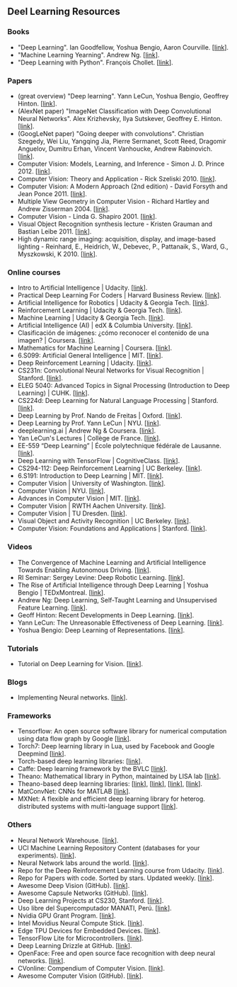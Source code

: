 
## Deel Learning Resources ##

### Books ###

- "Deep Learning". Ian Goodfellow, Yoshua Bengio, Aaron Courville. [[link](http://www.deeplearningbook.org/)].  
- "Machine Learning Yearning". Andrew Ng. [[link](https://www.deeplearning.ai/machine-learning-yearning/)].  
- "Deep Learning with Python". François Chollet. [[link](https://www.amazon.com/-/es/Fran%C3%A7ois-Chollet/dp/1617294438)].

### Papers ###

- (great overview) "Deep learning". Yann LeCun, Yoshua Bengio, Geoffrey Hinton. [[link](http://pages.cs.wisc.edu/~dyer/cs540/handouts/deep-learning-nature2015.pdf)].  
- (AlexNet paper) "ImageNet Classification with Deep Convolutional Neural Networks". Alex Krizhevsky, Ilya Sutskever, Geoffrey E. Hinton. [[link](https://papers.nips.cc/paper/4824-imagenet-classification-with-deep-convolutional-neural-networks.pdf)].  
- (GoogLeNet paper) "Going deeper with convolutions". Christian Szegedy, Wei Liu, Yangqing Jia, Pierre Sermanet, Scott Reed, Dragomir Anguelov, Dumitru Erhan, Vincent Vanhoucke, Andrew Rabinovich. [[link](https://arxiv.org/pdf/1409.4842.pdf)].  
- Computer Vision: Models, Learning, and Inference - Simon J. D. Prince 2012. [[link](http://www.computervisionmodels.com/)].  
- Computer Vision: Theory and Application - Rick Szeliski 2010. [[link](http://szeliski.org/Book/)].  
- Computer Vision: A Modern Approach (2nd edition) - David Forsyth and Jean Ponce 2011. [[link](http://www.amazon.com/Computer-Vision-Modern-Approach-2nd/dp/013608592X/ref=dp_ob_title_bk)].  
- Multiple View Geometry in Computer Vision - Richard Hartley and Andrew Zisserman 2004. [[link](http://www.robots.ox.ac.uk/~vgg/hzbook/)].  
- Computer Vision - Linda G. Shapiro 2001. [[link](http://www.amazon.com/Computer-Vision-Linda-G-Shapiro/dp/0130307963)].  
- Visual Object Recognition synthesis lecture - Kristen Grauman and Bastian Leibe 2011. [[link](http://www.morganclaypool.com/doi/abs/10.2200/S00332ED1V01Y201103AIM011)].  
- High dynamic range imaging: acquisition, display, and image-based lighting - Reinhard, E., Heidrich, W., Debevec, P., Pattanaik, S., Ward, G., Myszkowski, K 2010. [[link](http://www.amazon.com/High-Dynamic-Range-Imaging-Second/dp/012374914X)].

### Online courses ###

- Intro to Artificial Intelligence | Udacity. [[link](https://www.udacity.com/course/intro-to-artificial-intelligence--cs271)].  
- Practical Deep Learning For Coders | Harvard Business Review. [[link](http://course.fast.ai/index.html)].  
- Artificial Intelligence for Robotics | Udacity & Georgia Tech. [[link](https://www.udacity.com/course/artificial-intelligence-for-robotics--cs373)].  
- Reinforcement Learning | Udacity & Georgia Tech. [[link](https://www.udacity.com/course/reinforcement-learning--ud600)].  
- Machine Learning | Udacity & Georgia Tech. [[link](https://www.udacity.com/course/machine-learning--ud262)].  
- Artificial Intelligence (AI) | edX & Columbia University. [[link](https://www.edx.org/course/artificial-intelligence-ai-columbiax-csmm-101x-0)].  
- Clasificación de imágenes: ¿cómo reconocer el contenido de una imagen? | Coursera. [[link](https://www.coursera.org/learn/clasificacion-imagenes#)].  
- Mathematics for Machine Learning | Coursera. [[link](https://www.coursera.org/specializations/mathematics-machine-learning)].  
- 6.S099: Artificial General Intelligence | MIT. [[link](https://agi.mit.edu/)].  
- Deep Reinforcement Learning | Udacity. [[link](https://www.udacity.com/course/deep-reinforcement-learning-nanodegree--nd893)].  
- CS231n: Convolutional Neural Networks for Visual Recognition | Stanford. [[link](http://cs231n.stanford.edu/)].  
- ELEG 5040: Advanced Topics in Signal Processing (Introduction to Deep Learning) | CUHK. [[link](https://piazza.com/cuhk.edu.hk/spring2015/eleg5040/home)].  
- CS224d: Deep Learning for Natural Language Processing | Stanford. [[link](http://cs224d.stanford.edu/)].  
- Deep Learning by Prof. Nando de Freitas | Oxford. [[link](https://www.cs.ox.ac.uk/people/nando.defreitas/machinelearning/)].  
- Deep Learning by Prof. Yann LeCun | NYU. [[link](https://cilvr.cs.nyu.edu/doku.php?id=courses:deeplearning2014:start)].  
- deeplearning.ai | Andrew Ng & Coursera. [[link](https://www.deeplearning.ai/)].  
- Yan LeCun's Lectures | Collège de France. [[link](https://www.college-de-france.fr/site/en-yann-lecun/index.htm)].  
- EE-559 “Deep Learning” | École polytechnique fédérale de Lausanne. [[link](https://documents.epfl.ch/users/f/fl/fleuret/www/dlc/)].  
- Deep Learning with TensorFlow | CognitiveClass. [[link](https://cognitiveclass.ai/courses/deep-learning-tensorflow/)].  
- CS294-112: Deep Reinforcement Learning | UC Berkeley. [[link](http://rail.eecs.berkeley.edu/deeprlcourse/)].  
- 6.S191: Introduction to Deep Learning | MIT. [[link](http://introtodeeplearning.com/)].  
- Computer Vision | University of Washington. [[link](http://courses.cs.washington.edu/courses/cse455/12wi/)].  
- Computer Vision | NYU. [[link](http://cs.nyu.edu/~fergus/teaching/vision/index.html)].  
- Advances in Computer Vision | MIT. [[link](http://6.869.csail.mit.edu/fa15/)].  
- Computer Vision | RWTH Aachen University. [[link](http://www.vision.rwth-aachen.de/course/11/)].  
- Computer Vision | TU Dresden. [[link](http://cvlab-dresden.de/courses/computer-vision-1/)].  
- Visual Object and Activity Recognition | UC Berkeley. [[link](https://sites.google.com/site/ucbcs29443/)].  
- Computer Vision: Foundations and Applications | Stanford. [[link](http://vision.stanford.edu/teaching/cs131_fall1415/index.html)].

### Videos ###

- The Convergence of Machine Learning and Artificial Intelligence Towards Enabling Autonomous Driving. [[link](https://www.youtube.com/watch?v=b_lBL2yhU5A)].  
- RI Seminar: Sergey Levine: Deep Robotic Learning. [[link](https://www.youtube.com/watch?v=eKaYnXQUb2g)].  
- The Rise of Artificial Intelligence through Deep Learning | Yoshua Bengio | TEDxMontreal. [[link](https://www.youtube.com/watch?v=uawLjkSI7Mo)].  
- Andrew Ng: Deep Learning, Self-Taught Learning and Unsupervised Feature Learning. [[link](https://www.youtube.com/watch?v=n1ViNeWhC24)].  
- Geoff Hinton: Recent Developments in Deep Learning. [[link](https://www.youtube.com/watch?v=vShMxxqtDDs)].  
- Yann LeCun: The Unreasonable Effectiveness of Deep Learning. [[link](https://www.youtube.com/watch?v=sc-KbuZqGkI)].  
- Yoshua Bengio: Deep Learning of Representations. [[link](https://www.youtube.com/watch?v=4xsVFLnHC_0)].

### Tutorials ###

- Tutorial on Deep Learning for Vision. [[link](https://sites.google.com/site/deeplearningcvpr2014/)].

### Blogs ###

- Implementing Neural networks. [[link](http://peterroelants.github.io/)].

### Frameworks ###

- Tensorflow: An open source software library for numerical computation using data flow graph by Google [[link](https://www.tensorflow.org/)].  
- Torch7: Deep learning library in Lua, used by Facebook and Google Deepmind [[link](http://torch.ch/)].  
- Torch-based deep learning libraries: [[link](https://github.com/torchnet/torchnet)].  
- Caffe: Deep learning framework by the BVLC [[link](http://caffe.berkeleyvision.org/)].  
- Theano: Mathematical library in Python, maintained by LISA lab [[link](http://deeplearning.net/software/theano/)].  
- Theano-based deep learning libraries: [[link](http://deeplearning.net/software/pylearn2/)], [[link](https://github.com/mila-udem/blocks)], [[link](http://keras.io/)], [[link](https://github.com/Lasagne/Lasagne)].  
- MatConvNet: CNNs for MATLAB [[link](http://www.vlfeat.org/matconvnet/)].  
- MXNet: A flexible and efficient deep learning library for heterog. distributed systems with multi-language support [[link](http://mxnet.io/)].

### Others ###

- Neural Network Warehouse. [[link](http://neuralnetworks.ai-depot.com/)].  
- UCI Machine Learning Repository Content (databases for your experiments). [[link](http://archive.ics.uci.edu/ml/)].  
- Neural Network labs around the world. [[link](http://www.kfki.hu/~cheminfo/hun/eloado/neuro/labs.html)].  
- Repo for the Deep Reinforcement Learning course from Udacity. [[link](https://github.com/udacity/deep-reinforcement-learning)].  
- Repo for Papers with code. Sorted by stars. Updated weekly. [[link](https://github.com/zziz/pwc)].  
- Awesome Deep Vision (GitHub). [[link](https://github.com/kjw0612/awesome-deep-vision)].  
- Awesome Capsule Networks (GitHub). [[link](https://github.com/aisummary/awesome-capsule-networks)].  
- Deep Learning Projects at CS230, Stanford. [[link](http://cs230.stanford.edu/proj-spring-2018.html)].  
- Uso libre del Supercomputador MANATI, Perú. [[link](http://www.iiap.org.pe/web/carcap.aspx/)].  
- Nvidia GPU Grant Program. [[link](https://developer.nvidia.com/academic_gpu_seeding)].  
- Intel Movidius Neural Compute Stick. [[link](https://developer.movidius.com/)].  
- Edge TPU Devices for Embedded Devices. [[link](https://aiyprojects.withgoogle.com/edge-tpu/)].  
- TensorFlow Lite for Microcontrollers. [[link](https://github.com/tensorflow/tensorflow/tree/master/tensorflow/lite/experimental/micro)].  
- Deep Learning Drizzle at GitHub. [[link](https://github.com/kmario23/deep-learning-drizzle)].  
- OpenFace: Free and open source face recognition with deep neural networks. [[link](https://cmusatyalab.github.io/openface/)].  
- CVonline: Compendium of Computer Vision. [[link](http://homepages.inf.ed.ac.uk/rbf/CVonline/)].  
- Awesome Computer Vision (GitHub). [[link](https://github.com/jbhuang0604/awesome-computer-vision)].

